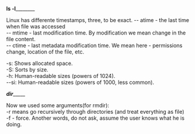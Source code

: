 ____ls -l____________

Linux has differente timestamps, three, to be exact.
 -- atime - the last time when file was accessed  
 -- mtime - last modification time. By modification we mean change in the file content.  
 -- ctime - last metadata modification time. We mean here - permissions change, location of the file, etc.  

 -s: Shows allocated space.  
-S: Sorts by size.  
-h: Human-readable sizes (powers of 1024).  
--si: Human-readable sizes (powers of 1000, less common).  

_______dir____________

Now we used some arguments(for rmdir):   
-r means go recursively through directories (and treat everything as file)  
-f - force. Another words, do not ask, assume the user knows what he is doing.  


